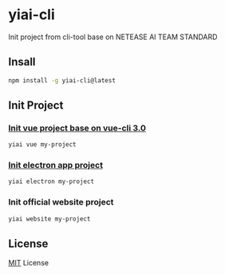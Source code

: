 # yiai-cli

Init project from cli-tool base on NETEASE AI TEAM STANDARD

## Insall

``` bash
npm install -g yiai-cli@latest
```

## Init Project

### [Init vue project base on vue-cli 3.0](https://github.com/lq782655835/standard-vue-project)

``` bash
yiai vue my-project
```

### [Init electron app project](https://github.com/lq782655835/electron-vue-template.git)

``` bash
yiai electron my-project
```

### Init official website project

``` bash
yiai website my-project
```

## License

[MIT](http://opensource.org/licenses/MIT) License
